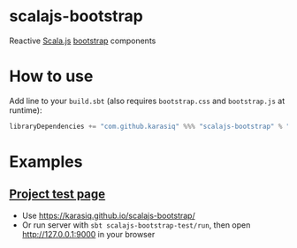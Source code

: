 # scalajs-bootstrap
Reactive [Scala.js](http://www.scala-js.org/) [bootstrap](https://getbootstrap.com/) components

# How to use
Add line to your `build.sbt` (also requires `bootstrap.css` and `bootstrap.js` at runtime):
```scala
libraryDependencies += "com.github.karasiq" %%% "scalajs-bootstrap" % "1.0.0"
```

# Examples
## [Project test page](https://github.com/Karasiq/scalajs-bootstrap/tree/master/test/frontend/src/main/scala/com/karasiq/bootstrap/test/frontend) 
* Use https://karasiq.github.io/scalajs-bootstrap/
* Or run server with `sbt scalajs-bootstrap-test/run`, then open http://127.0.0.1:9000 in your browser
